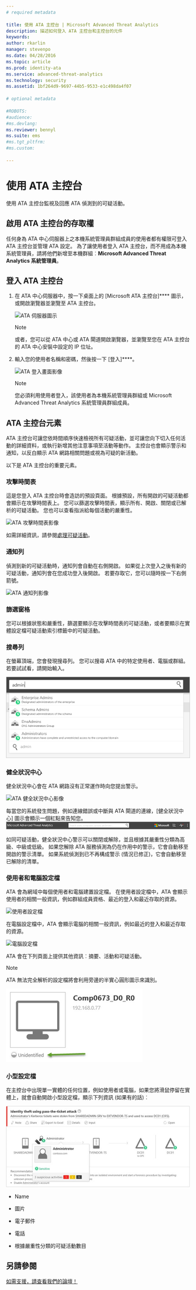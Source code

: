 ```yaml
---
# required metadata

title: 使用 ATA 主控台 | Microsoft Advanced Threat Analytics
description: 描述如何登入 ATA 主控台和主控台的元件
keywords:
author: rkarlin
manager: stevenpo
ms.date: 04/28/2016
ms.topic: article
ms.prod: identity-ata
ms.service: advanced-threat-analytics
ms.technology: security
ms.assetid: 1bf264d9-9697-44b5-9533-e1c498da4f07

# optional metadata

#ROBOTS:
#audience:
#ms.devlang:
ms.reviewer: bennyl
ms.suite: ems
#ms.tgt_pltfrm:
#ms.custom:

---
```


# 使用 ATA 主控台

使用 ATA 主控台監視及回應 ATA 偵測到的可疑活動。

## 啟用 ATA 主控台的存取權
任何身為 ATA 中心伺服器上之本機系統管理員群組成員的使用者都有權限可登入 ATA 主控台並管理 ATA 設定。
為了讓使用者登入 ATA 主控台，而不用成為本機系統管理員，請將他們新增至本機群組︰**Microsoft Advanced Threat Analytics 系統管理員**。

## 登入 ATA 主控台

1. 在 ATA 中心伺服器中，按一下桌面上的 [Microsoft ATA 主控台]**** 圖示，或開啟瀏覽器並瀏覽至 ATA 主控台。

    ![ATA 伺服器圖示](media/ata-server-icon.png)

    > [!NOTE]
    > 或者，您可以從 ATA 中心或 ATA 閘道開啟瀏覽器，並瀏覽至您在 ATA 主控台的 ATA 中心安裝中設定的 IP 位址。    

2.  輸入您的使用者名稱和密碼，然後按一下 [登入]****。

    ![ATA 登入畫面影像](media/ATA-log-in-screen.jpg)

    > [!NOTE]
    > 您必須利用使用者登入，該使用者為本機系統管理員群組或 Microsoft Advanced Threat Analytics 系統管理員群組成員。

## ATA 主控台元素

ATA 主控台可讓您依時間順序快速檢視所有可疑活動，並可讓您向下切入任何活動的詳細資料，或執行新增其他注意事項至活動等動作。 主控台也會顯示警示和通知，以反白顯示 ATA 網路相關問題或視為可疑的新活動。

以下是 ATA 主控台的重要元素。


### 攻擊時間表

這是您登入 ATA 主控台時會造訪的預設頁面。 根據預設，所有開啟的可疑活動都會顯示在攻擊時間表上。 您可以篩選攻擊時間表，顯示所有、開啟、關閉或已解析的可疑活動。 您也可以查看指派給每個活動的嚴重性。

![ATA 攻擊時間表影像](media/attack-timeline.png)

如需詳細資訊，請參閱[處理可疑活動](/advanced-threat-analytics/DeployUse/working-with-suspicious-activities)。

### 通知列

偵測到新的可疑活動時，通知列會自動在右側開啟。 如果從上次登入之後有新的可疑活動，通知列會在您成功登入後開啟。 若要存取它，您可以隨時按一下右側箭號。

![ATA 通知列影像](media/notification-bar.png)

### 篩選窗格

您可以根據狀態和嚴重性，篩選要顯示在攻擊時間表的可疑活動，或者要顯示在實體設定檔可疑活動索引標籤中的可疑活動。

### 搜尋列

在螢幕頂端，您會發現搜尋列。 您可以搜尋 ATA 中的特定使用者、電腦或群組。 若要試試看，請開始輸入。

![ATA 主控台搜尋影像](media/ATA-console-search.png)

### 健全狀況中心

健全狀況中心會在 ATA 網路沒有正常運作時向您提出警示。

![ATA 健全狀況中心影像](media/health-center.png)

每當您的系統發生問題，例如連線錯誤或中斷與 ATA 閘道的連線，[健全狀況中心] 圖示會顯示一個紅點來告知您。 ![ATA 健全狀況中心有紅點的影像](media/ATA-Health-Center-Alert-red-dot.png)

如同可疑活動，健全狀況中心警示可以關閉或解除，並且根據其嚴重性分類為高級、中級或低級。 如果您解除 ATA 服務偵測為仍在作用中的警示，它會自動移至開啟的警示清單。 如果系統偵測到已不再構成警示 (情況已修正)，它會自動移至已解除的清單。

### 使用者和電腦設定檔

ATA 會為網域中每個使用者和電腦建置設定檔。 在使用者設定檔中，ATA 會顯示使用者的相關一般資訊，例如群組成員資格、最近的登入和最近存取的資源。

![使用者設定檔](media/user-profile.png)

在電腦設定檔中，ATA 會顯示電腦的相關一般資訊，例如最近的登入和最近存取的資源。

![電腦設定檔](media/computer-profile.png)

ATA 會在下列頁面上提供其他資訊︰摘要、活動和可疑活動。

> [!NOTE]
> ATA 無法完全解析的設定檔將會利用旁邊的半實心圓形圖示來識別。

![ATA 無法解析的設定檔影像](media/ATA-Unresolved-Profile.jpg)

### 小型設定檔

在主控台中出現單一實體的任何位置，例如使用者或電腦，如果您將滑鼠停留在實體上，就會自動開啟小型設定檔，顯示下列資訊 (如果有的話)︰

![ATA 小型設定檔影像](media/ATA-mini-profile.jpg)

-   Name

-   圖片

-   電子郵件

-   電話

-   根據嚴重性分類的可疑活動數目



## 另請參閱
[如需支援，請查看我們的論壇！](https://social.technet.microsoft.com/Forums/security/en-US/home?forum=mata)


<!--HONumber=Apr16_HO2-->


